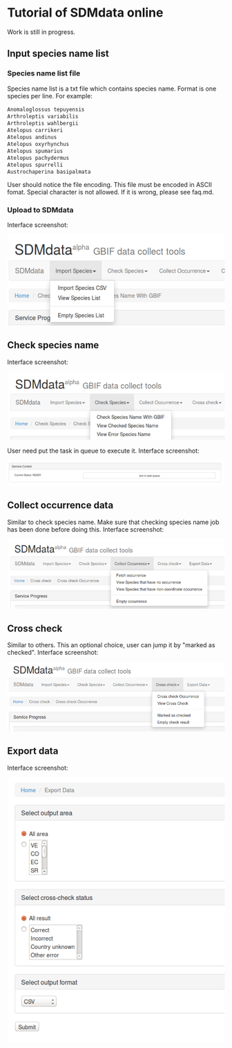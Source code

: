 # Tutorial of SDMdata online
Work is still in progress.

## Input species name list
### Species name list file
Species name list is a txt file which contains species name. Format is one species per line. For example:

    Anomaloglossus tepuyensis
    Arthroleptis variabilis
    Arthroleptis wahlbergii
    Atelopus carrikeri
    Atelopus andinus
    Atelopus oxyrhynchus
    Atelopus spumarius
    Atelopus pachydermus
    Atelopus spurrelli
    Austrochaperina basipalmata

User should notice the file encoding. This file must be encoded in ASCII fomat. Special character is not allowed. If it is wrong, please see faq.md.

### Upload to SDMdata
Interface screenshot:

![](./upload_species.png)

## Check species name
Interface screenshot:

![](check_species_name.png)

User need put the task in queue to execute it.
Interface screenshot:

![](check_species_button.png)

## Collect occurrence data
Similar to check species name. Make sure that checking species name job has been done before doing this. Interface screenshot:

![](collect_occurrence.png)

## Cross check
Similar to others. This an optional choice, user can jump it by "marked as checked". Interface screenshot:

![](cross_check.png)

## Export data
Interface screenshot:

![](export_data.png)
